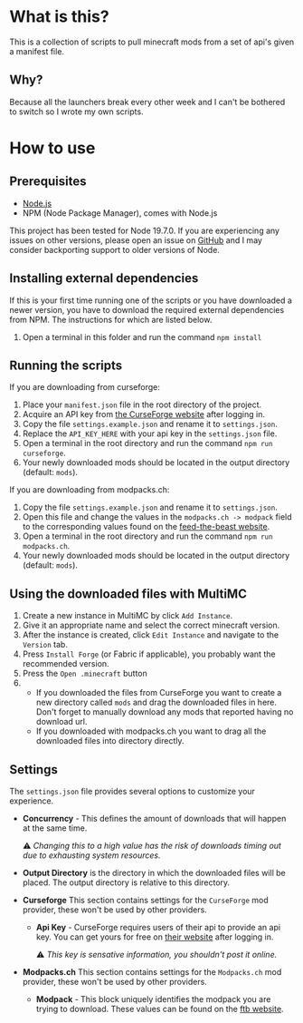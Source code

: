 # What is this?
This is a collection of scripts to pull minecraft mods from a set of api's given a manifest file.

## Why?
Because all the launchers break every other week and I can't be bothered to switch so I wrote my own scripts.

# How to use

## Prerequisites
- [Node.js](https://nodejs.org/en)
- NPM (Node Package Manager), comes with Node.js

This project has been tested for Node 19.7.0.
If you are experiencing any issues on other versions, please open an issue on [GitHub](https://github.com/newo-2001/MC-Modpack-Downloader) and I may consider backporting support to older versions of Node.

## Installing external dependencies
If this is your first time running one of the scripts or you have downloaded a newer version, you have to download the required external dependencies from NPM. The instructions for which are listed below.
1. Open a terminal in this folder and run the command `npm install`

## Running the scripts
If you are downloading from curseforge:
1. Place your `manifest.json` file in the root directory of the project.
2. Acquire an API key from [the CurseForge website](https://console.curseforge.com/?#/api-keys) after logging in.
3. Copy the file `settings.example.json` and rename it to `settings.json`.
4. Replace the `API_KEY_HERE` with your api key in the `settings.json` file.
5. Open a terminal in the root directory and run the command `npm run curseforge`.
6. Your newly downloaded mods should be located in the output directory (default: `mods`).

If you are downloading from modpacks.ch:
1. Copy the file `settings.example.json` and rename it to `settings.json`.
2. Open this file and change the values in the `modpacks.ch -> modpack` field to the corresponding values found on the [feed-the-beast website](https://www.feed-the-beast.com/).
3. Open a terminal in the root directory and run the command `npm run modpacks.ch`.
4. Your newly downloaded mods should be located in the output directory (default: `mods`).

## Using the downloaded files with MultiMC
1. Create a new instance in MultiMC by click `Add Instance`.
2. Give it an appropriate name and select the correct minecraft version.
3. After the instance is created, click `Edit Instance` and navigate to the `Version` tab.
4. Press `Install Forge` (or Fabric if applicable), you probably want the recommended version.
5. Press the `Open .minecraft` button
6. - If you downloaded the files from CurseForge you want to create a new directory called `mods` and drag the downloaded files in here. Don't forget to manually download any mods that reported having no download url.
   - If you downloaded with modpacks.ch you want to drag all the downloaded files into directory directly.

## Settings
The `settings.json` file provides several options to customize your experience.
- **Concurrency** - This defines the amount of downloads that will happen at the same time.
    
    :warning: *Changing this to a high value has the risk of downloads timing out due to exhausting system resources.*
- **Output Directory** is the directory in which the downloaded files will be placed. The output directory is relative to this directory.
- **Curseforge** This section contains settings for the `CurseForge` mod provider, these won't be used by other providers.
    - **Api Key** - CurseForge requires users of their api to provide an api key. You can get yours for free on [their website](https://console.curseforge.com/?#/api-keys) after logging in.
    
        :warning: *This key is sensative information, you shouldn't post it online.*
- **Modpacks.ch** This section contains settings for the `Modpacks.ch` mod provider, these won't be used by other providers.
    - **Modpack** - This block uniquely identifies the modpack you are trying to download. These values can be found on the [ftb website](https://www.feed-the-beast.com/).